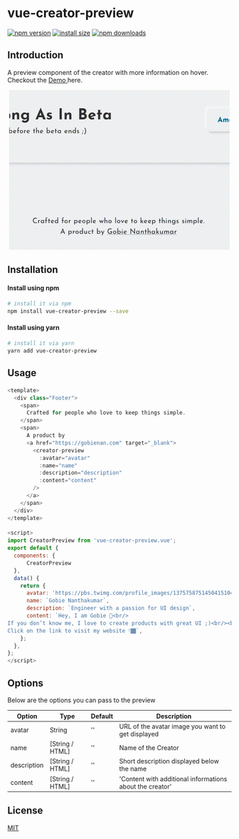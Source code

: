 # vue-creator-preview

[![npm version](https://img.shields.io/npm/v/vue-creator-preview)](https://www.npmjs.org/package/vue-creator-preview)
[![install size](https://packagephobia.now.sh/badge?p=vue-creator-preview)](https://packagephobia.now.sh/result?p=vue-creator-preview)
[![npm downloads](https://img.shields.io/npm/dm/vue-creator-preview.svg?style=flat-square)](http://npm-stat.com/charts.html?package=vue-creator-preview)

## Introduction

A preview component of the creator with more information on hover.
Checkout the <a target="_blank" href="https://7todos.com/"> Demo </a> here.

<p align="center">
    <img src="https://github.com/gobienan/vue-creator-preview/blob/master/assets/images/creator-preview.gif">
</p>

## Installation

#### Install using npm

```bash
# install it via npm
npm install vue-creator-preview --save
```

#### Install using yarn

```bash
# install it via yarn
yarn add vue-creator-preview
```

## Usage

```javascript
<template>
  <div class="Footer">
    <span>
      Crafted for people who love to keep things simple.
    </span>
    <span>
      A product by
      <a href="https://gobienan.com" target="_blank">
        <creator-preview
          :avatar="avatar"
          :name="name"
          :description="description"
          :content="content"
        />
      </a>
    </span>
  </div>
</template>

<script>
import CreatorPreview from 'vue-creator-preview.vue';
export default {
  components: {
      CreatorPreview
  },
  data() {
    return {
      avatar: 'https://pbs.twimg.com/profile_images/1375758751450415104/hV9bKmvf_400x400.jpg',
      name: `Gobie Nanthakumar`,
      description: `Engineer with a passion for UI design`,
      content: `Hey, I am Gobie 👋<br/>
If you don’t know me, I love to create products with great UI ;)<br/><br/>
Click on the link to visit my website 👇🏾`,
    };
  },
};
</script>
```

## Options

Below are the options you can pass to the preview

| **Option**  | **Type**        | **Default** | **Description**                                          |
| ----------- | --------------- | ----------- | -------------------------------------------------------- |
| avatar      | String          | ''          | URL of the avatar image you want to get displayed        |
| name        | [String / HTML] | ''          | Name of the Creator                                      |
| description | [String / HTML] | ''          | Short description displayed below the name               |
| content     | [String / HTML] | ''          | 'Content with additional informations about the creator' |

## License

[MIT](http://opensource.org/licenses/MIT)
